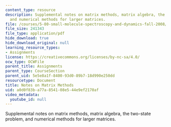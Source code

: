 ```yaml
---
content_type: resource
description: Supplemental notes on matrix methods, matrix algebra, the two-state problem,
  and numerical methods for larger matrices.
file: /courses/5-80-small-molecule-spectroscopy-and-dynamics-fall-2008/a0d0f83ba77a854108e544e9ef2170af_mtxmthds_1982.pdf
file_size: 241343
file_type: application/pdf
hide_download: true
hide_download_original: null
learning_resource_types:
- Assignments
license: https://creativecommons.org/licenses/by-nc-sa/4.0/
ocw_type: OCWFile
parent_title: Assignments
parent_type: CourseSection
parent_uid: 5e5e8a1f-8400-93d0-89b7-18d990e250dd
resourcetype: Document
title: Notes on Matrix Methods
uid: a0d0f83b-a77a-8541-08e5-44e9ef2170af
video_metadata:
  youtube_id: null
---
```

Supplemental notes on matrix methods, matrix algebra, the two-state problem, and numerical methods for larger matrices.